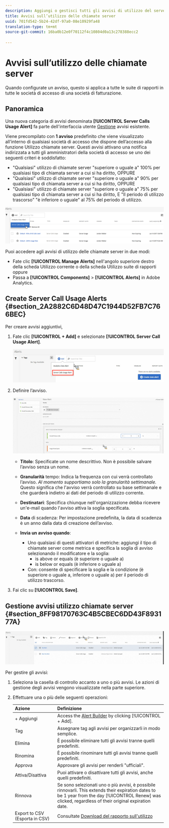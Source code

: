 ```yaml
---
description: Aggiungi o gestisci tutti gli avvisi di utilizzo del server. Quando configurate un avviso, questo si applica a tutte le suite di rapporti in tutte le società di accesso di una società di fatturazione.
title: Avvisi sull’utilizzo delle chiamate server
uuid: 701fd542-5b24-42df-97a0-08e10929fa48
translation-type: tm+mt
source-git-commit: 16ba0b12e0f70112f4c10804d0a13c278388ecc2

---
```



# Avvisi sull’utilizzo delle chiamate server

Quando configurate un avviso, questo si applica a tutte le suite di rapporti in tutte le società di accesso di una società di fatturazione.

## Panoramica

Una nuova categoria di avvisi denominata **[!UICONTROL Server Calls Usage Alert]** fa parte dell'interfaccia utente [Gestione](https://marketing.adobe.com/resources/help/en_US/analytics/analysis-workspace/intellligent_alerts.html) avvisi esistente.

Viene precompilato con **1 avviso** predefinito che viene visualizzato all’interno di qualsiasi società di accesso che dispone dell’accesso alla funzione Utilizzo chiamate server. Questi avvisi attivano una notifica indirizzata a tutti gli amministratori della società di accesso se uno dei seguenti criteri è soddisfatto:

* "Qualsiasi" utilizzo di chiamate server "superiore o uguale a" 100% per qualsiasi tipo di chiamata server a cui si ha diritto, OPPURE
* "Qualsiasi" utilizzo di chiamate server "superiore o uguale a" 90% per qualsiasi tipo di chiamata server a cui si ha diritto, OPPURE
* "Qualsiasi" utilizzo di chiamate server "superiore o uguale a" 75% per qualsiasi tipo di chiamata server a cui si ha diritto, E "Il periodo di utilizzo trascorso" "è inferiore o uguale" al 75% del periodo di utilizzo.

![](assets/alerts.png)

Puoi accedere agli avvisi di utilizzo delle chiamate server in due modi:

* Fate clic **[!UICONTROL Manage Alerts]** nell'angolo superiore destro della scheda Utilizzo corrente o della scheda Utilizzo suite di rapporti oppure
* Passa a **[!UICONTROL Components]** &gt; **[!UICONTROL Alerts]** in Adobe Analytics.

## Create Server Call Usage Alerts {#section_2A2882C6D48D47C1944D52FB7C766BEC}

Per creare avvisi aggiuntivi,

1. Fate clic **[!UICONTROL + Add]** e selezionate **[!UICONTROL Server Call Usage Alert]**.

   ![](assets/server_call_alert.png)

1. Definire l’avviso.

   ![](assets/sc_alert.png)

   * **Titolo**: Specificate un nome descrittivo. Non è possibile salvare l’avviso senza un nome.
   * **Granularità** tempo: Indica la frequenza con cui verrà controllato l’avviso. *Al momento supportiamo solo la granularità settimanale.* Questo significa che l'avviso verrà controllato su base settimanale e che guarderà indietro ai dati del periodo di utilizzo corrente.
   * **Destinatari**: Specifica chiunque nell'organizzazione debba ricevere un'e-mail quando l'avviso attiva la soglia specificata.
   * **Data** di scadenza: Per impostazione predefinita, la data di scadenza è un anno dalla data di creazione dell’avviso.
   * **Invia un avviso quando**:

      * Uno qualsiasi di questi attivatori di metriche: aggiungi il tipo di chiamate server come metrica e specifica la soglia di avviso selezionando il modificatore e la soglia:
         * is above or equals (è superiore o uguale a)
         * is below or equals (è inferiore o uguale a)
      * Con: consente di specificare la soglia e la condizione (è superiore o uguale a, inferiore o uguale a) per il periodo di utilizzo trascorso.

1. Fai clic su **[!UICONTROL Save]**.

## Gestione avvisi utilizzo chiamate server {#section_8FF98170763C4B5CBEC6DD43F893177A}

![](assets/alert_mgmt.png)

Per gestire gli avvisi:

1. Seleziona la casella di controllo accanto a uno o più avvisi. Le azioni di gestione degli avvisi vengono visualizzate nella parte superiore.
1. Effettuare una o più delle seguenti operazioni:

   | Azione | Definizione |
   |--- |--- |
   | + Aggiungi | Access the [Alert Builder](/help/admin/c-server-call-usage/scu-alerts.md) by clicking  [!UICONTROL + Add]. |
   | Tag | Assegnare tag agli avvisi per organizzarli in modo semplice. |
   | Elimina | È possibile eliminare tutti gli avvisi tranne quelli predefiniti. |
   | Rinomina | È possibile rinominare tutti gli avvisi tranne quelli predefiniti. |
   | Approva | Approvare gli avvisi per renderli "ufficiali". |
   | Attiva/Disattiva | Puoi attivare o disattivare tutti gli avvisi, anche quelli predefiniti. |
   | Rinnova | Se sono selezionati uno o più avvisi, è possibile rinnovarli. This extends their expiration dates to be 1 year from the day [!UICONTROL Renew] was clicked, regardless of their original expiration date. |
   | Export to CSV (Esporta in CSV) | Consultate [Download del rapporto sull'utilizzo](/help/admin/c-server-call-usage/report-suite-usage.md) |

